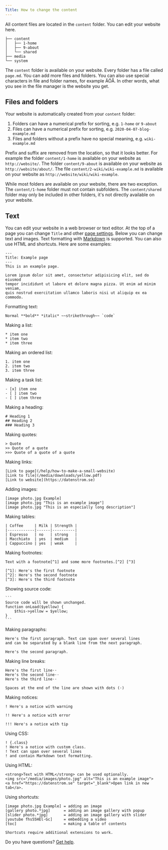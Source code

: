 ```yaml
---
Title: How to change the content 
---
```

All content files are located in the `content` folder. You can edit your website here.

``` box-drawing {aria-hidden=true}
├── content
│   ├── 1-home
│   ├── 9-about
│   └── shared
├── media
└── system
```

The `content` folder is available on your website. Every folder has a file called `page.md`. You can add more files and folders. You can also use special characters in file and folder names, for example ÄÖÅ. In other words, what you see in the file manager is the website you get.

## Files and folders

Your website is automatically created from your `content` folder:

1. Folders can have a numerical prefix for sorting, e.g. `1-home` or `9-about`
2. Files can have a numerical prefix for sorting, e.g. `2020-04-07-blog-example.md`
3. Files and folders without a prefix have no special meaning, e.g. `wiki-example.md`

Prefix and suffix are removed from the location, so that it looks better. For example the folder `content/1-home` is available on your website as `http://website/`. The folder `content/9-about` is available on your website as `http://website/about/`. The file `content/2-wiki/wiki-example.md` is available on your website as `http://website/wiki/wiki-example`. 

While most folders are available on your website, there are two exception. The `content/1-home` folder must not contain subfolders. The `content/shared` folder may only be included in other folders, it's not directly available on your website. 

## Text

You can edit your website in a web browser or text editor. At the top of a page you can change `Title` and other [page settings](how-to-change-the-system#page-settings). Below you can change text and images. Text formatting with [Markdown](https://github.com/datenstrom/yellow-extensions/tree/master/source/markdown) is supported. You can also use HTML and shortcuts. Here are some examples:

    ---
    Title: Example page
    ---
    This is an example page.

    Lorem ipsum dolor sit amet, consectetur adipisicing elit, sed do eiusmod 
    tempor incididunt ut labore et dolore magna pizza. Ut enim ad minim veniam, 
    quis nostrud exercitation ullamco laboris nisi ut aliquip ex ea commodo. 

Formatting text:

    Normal **bold** *italic* ~~strikethrough~~ `code`

Making a list:

    * item one
    * item two
    * item three

Making an ordered list:

    1. item one
    2. item two
    3. item three

Making a task list:

    - [x] item one
    - [ ] item two
    - [ ] item three

Making a heading:

    # Heading 1
    ## Heading 2
    ### Heading 3

Making quotes:

    > Quote
    >> Quote of a quote
    >>> Quote of a quote of a quote

Making links:

    [Link to page](/help/how-to-make-a-small-website)
    [Link to file](/media/downloads/yellow.pdf)
    [Link to website](https://datenstrom.se)

Adding images:

    [image photo.jpg Example]
    [image photo.jpg "This is an example image"]
    [image photo.jpg "This is an especially long description"]

Making tables:

    | Coffee     | Milk | Strength |
    |------------|------|----------|
    | Espresso   | no   | strong   |
    | Macchiato  | yes  | medium   |
    | Cappuccino | yes  | weak     |

Making footnotes:

    Text with a footnote[^1] and some more footnotes.[^2] [^3]
    
    [^1]: Here's the first footnote
    [^2]: Here's the second footnote
    [^3]: Here's the third footnote

Showing source code:

    ```
    Source code will be shown unchanged.
    function onLoad($yellow) {
        $this->yellow = $yellow;
    }
    ```

Making paragraphs:

    Here's the first paragraph. Text can span over several lines
    and can be separated by a blank line from the next paragraph.

    Here's the second paragraph.

Making line breaks:

    Here's the first line⋅⋅
    Here's the second line⋅⋅
    Here's the third line⋅⋅
    
    Spaces at the end of the line are shown with dots (⋅)

Making notices:

    ! Here's a notice with warning
    
    !! Here's a notice with error
    
    !!! Here's a notice with tip

Using CSS:

    ! {.class}
    ! Here's a notice with custom class.
    ! Text can span over several lines
    ! and contain Markdown text formatting.

Using HTML:

    <strong>Text with HTML</strong> can be used optionally.
    <img src="/media/images/photo.jpg" alt="This is an example image">
    <a href="https://datenstrom.se" target="_blank">Open link in new tab</a>.

Using shortcuts:

    [image photo.jpg Example] = adding an image
    [gallery photo.*jpg]      = adding an image gallery with popup
    [slider photo.*jpg]       = adding an image gallery with slider
    [youtube fhs55HEl-Gc]     = embedding a video
    [toc]                     = making a table of contents

    Shortcuts require additional extensions to work.

Do you have questions? [Get help](.).
